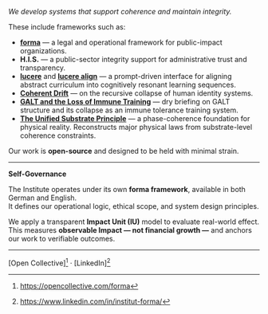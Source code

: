*We develop systems that support coherence and maintain integrity.*

These include frameworks such as:

- [**forma**](documents/statue) — a legal and operational framework for public-impact organizations.  
- **H.I.S.** — a public-sector integrity support for administrative trust and transparency.  
- [**lucere**](public/education/lucere) and [**lucere align**](public/education/lucere-align) — a prompt-driven interface for aligning abstract curriculum into cognitively resonant learning sequences.  
- [**Coherent Drift**](public/cognitive-social-systems) — on the recursive collapse of human identity systems.  
- [**GALT and the Loss of Immune Training**](public/health) — dry briefing on GALT structure and its collapse as an immune tolerance training system.
- [**The Unified Substrate Principle**](public/theoretical-physics) — a phase-coherence foundation for physical reality. Reconstructs major physical laws from substrate-level coherence constraints.

Our work is **open-source** and designed to be held with minimal strain.

---

**Self-Governance**

The Institute operates under its own **forma framework**, available in both German and English.  
It defines our operational logic, ethical scope, and system design principles.

We apply a transparent **Impact Unit (IU)** model to evaluate real-world effect.  
This measures **observable Impact — not financial growth —** and anchors our work to verifiable outcomes.

---

[Open Collective][^1] · [LinkedIn][^2]

[^1]: https://opencollective.com/forma  
[^2]: https://www.linkedin.com/in/institut-forma/
